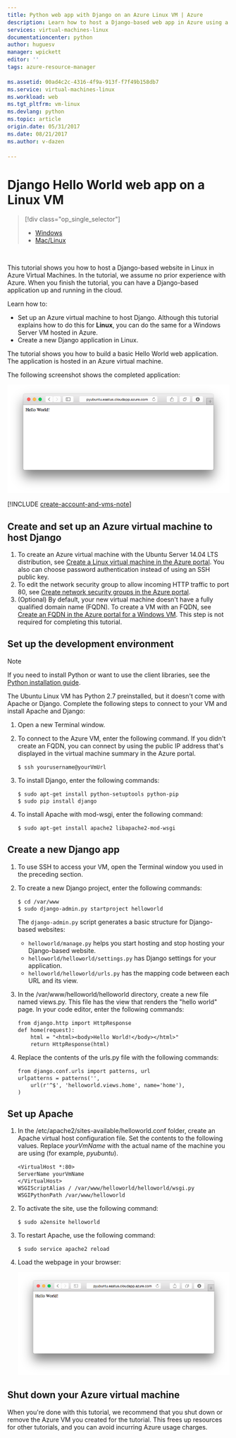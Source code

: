 ```yaml
---
title: Python web app with Django on an Azure Linux VM | Azure
description: Learn how to host a Django-based web app in Azure using a Linux VM.
services: virtual-machines-linux
documentationcenter: python
author: huguesv
manager: wpickett
editor: ''
tags: azure-resource-manager

ms.assetid: 00ad4c2c-4316-4f9a-913f-f7f49b158db7
ms.service: virtual-machines-linux
ms.workload: web
ms.tgt_pltfrm: vm-linux
ms.devlang: python
ms.topic: article
origin.date: 05/31/2017
ms.date: 08/21/2017
ms.author: v-dazen

---
```

# Django Hello World web app on a Linux VM
> [!div class="op_single_selector"]
> * [Windows](../windows/classic/python-django-web-app.md?toc=%2fvirtual-machines%2fwindows%2fclassic%2ftoc.json)
> * [Mac/Linux](../windows/classic/python-django-web-app.md?toc=%2fvirtual-machines%2flinux%2ftoc.json)
> 
> 

<br>

This tutorial shows you how to host a Django-based website in Linux in Azure Virtual Machines. In the tutorial, we assume no prior experience with Azure. When you finish the tutorial, you can have a Django-based application up and running in the cloud.

Learn how to:

* Set up an Azure virtual machine to host Django. Although this tutorial explains how to do this for **Linux**, you can do the same for a Windows Server VM hosted in Azure. 
* Create a new Django application in Linux.

The tutorial shows you how to build a basic Hello World web
application. The application is hosted in an Azure virtual machine.

The following screenshot shows the completed application:

![A browser window displays the Hello World page in Azure](./media/python-django-web-app/mac-linux-django-helloworld-browser.png)

[!INCLUDE [create-account-and-vms-note](../../../includes/create-account-and-vms-note.md)]

## Create and set up an Azure virtual machine to host Django

1. To create an Azure virtual machine with the Ubuntu Server 14.04 LTS distribution, see [Create a Linux virtual machine in the Azure portal](quick-create-portal.md?toc=%2fvirtual-machines%2flinux%2ftoc.json). You also can choose password authentication instead of using an SSH public key.
2. To edit the network security group to allow incoming HTTP traffic to port 80, see [Create network security groups in the Azure portal](../../virtual-network/virtual-networks-create-nsg-arm-pportal.md).
3. (Optional) By default, your new virtual machine doesn't have a fully qualified domain name (FQDN).  To create a VM with an FQDN, see [Create an FQDN in the Azure portal for a Windows VM](../windows/portal-create-fqdn.md?toc=%2fvirtual-machines%2flinux%2ftoc.json). This step is not required for completing this tutorial.

## <a id="setup"> </a>Set up the development environment
> [!NOTE]
> If you need to install Python or want to use the client libraries, see the [Python installation guide](../../python-how-to-install.md).

The Ubuntu Linux VM has Python 2.7 preinstalled, but it doesn't come with Apache or Django. Complete the following steps to connect to your VM and install Apache and Django:

1. Open a new Terminal window.
2. To connect to the Azure VM, enter the following command. If you didn't create an FQDN, you can connect by using the public IP address that's displayed in the virtual machine summary in the Azure portal.

       $ ssh yourusername@yourVmUrl
3. To install Django, enter the following commands:

       $ sudo apt-get install python-setuptools python-pip
       $ sudo pip install django
4. To install Apache with mod-wsgi, enter the following command:

       $ sudo apt-get install apache2 libapache2-mod-wsgi

## Create a new Django app
1. To use SSH to access your VM, open the Terminal window you used in the preceding section.
2. To create a new Django project, enter the following commands:

       $ cd /var/www
       $ sudo django-admin.py startproject helloworld

   The `django-admin.py` script generates a basic structure for Django-based websites:

   * `helloworld/manage.py` helps you start hosting and stop hosting your Django-based website.
   * `helloworld/helloworld/settings.py` has Django settings for your application.
   * `helloworld/helloworld/urls.py` has the mapping code between each URL and its view.
3. In the /var/www/helloworld/helloworld directory, create a new file named views.py. This file has the view that renders the "hello world" page. In your code editor, enter the following commands:

       from django.http import HttpResponse
       def home(request):
           html = "<html><body>Hello World!</body></html>"
           return HttpResponse(html)
4. Replace the contents of the urls.py file with the following commands:

       from django.conf.urls import patterns, url
       urlpatterns = patterns('',
           url(r'^$', 'helloworld.views.home', name='home'),
       )

## Set up Apache
1. In the /etc/apache2/sites-available/helloworld.conf folder, create an Apache virtual host configuration file. Set the contents to the following values. Replace *yourVmName* with the actual name of the machine you are using (for example, *pyubuntu*).

       <VirtualHost *:80>
       ServerName yourVmName
       </VirtualHost>
       WSGIScriptAlias / /var/www/helloworld/helloworld/wsgi.py
       WSGIPythonPath /var/www/helloworld
2. To activate the site, use the following command:

       $ sudo a2ensite helloworld
3. To restart Apache, use the following command:

       $ sudo service apache2 reload
4. Load the webpage in your browser:

   ![A browser window displays the hello world page in Azure](./media/python-django-web-app/mac-linux-django-helloworld-browser.png)

## Shut down your Azure virtual machine
When you're done with this tutorial, we recommend that you shut down or remove the Azure VM you created for the tutorial. This frees up resources for other tutorials, and you can avoid incurring Azure usage charges.

<!--Update_Description: wording update-->
